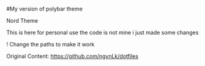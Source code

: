 #My version of polybar theme

Nord Theme

This is here for personal use
the code is not mine i just made some changes

! Change the paths to make it work

Original Content:
https://github.com/ngynLk/dotfiles

